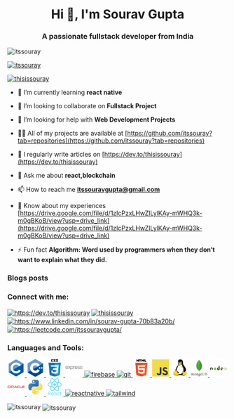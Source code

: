 <h1 align="center">Hi 👋, I'm Sourav Gupta</h1>
<h3 align="center">A passionate fullstack developer from India</h3>


<p align="left"> <img src="https://komarev.com/ghpvc/?username=itssouray&label=Profile%20views&color=0e75b6&style=flat" alt="itssouray" /> </p>

<p align="left"> <a href="https://github.com/ryo-ma/github-profile-trophy"><img src="https://github-profile-trophy.vercel.app/?username=itssouray" alt="itssouray" /></a> </p>

<p align="left"> <a href="https://twitter.com/thisissouray" target="blank"><img src="https://img.shields.io/twitter/follow/thisissouray?logo=twitter&style=for-the-badge" alt="thisissouray" /></a> </p>

- 🌱 I’m currently learning **react native**

- 👯 I’m looking to collaborate on **Fullstack Project**

- 🤝 I’m looking for help with **Web Development Projects**

- 👨‍💻 All of my projects are available at [https://github.com/itssouray?tab=repositories](https://github.com/itssouray?tab=repositories)

- 📝 I regularly write articles on [https://dev.to/thisissouray](https://dev.to/thisissouray)

- 💬 Ask me about **react,blockchain**

- 📫 How to reach me **itssouravgupta@gmail.com**

- 📄 Know about my experiences [https://drive.google.com/file/d/1zlcPzxLHwZlLylKAy-mWHQ3k-m0gBKoB/view?usp=drive_link](https://drive.google.com/file/d/1zlcPzxLHwZlLylKAy-mWHQ3k-m0gBKoB/view?usp=drive_link)

- ⚡ Fun fact **Algorithm: Word used by programmers when they don’t want to explain what they did.**

### Blogs posts
<!-- BLOG-POST-LIST:START -->
<!-- BLOG-POST-LIST:END -->

<h3 align="left">Connect with me:</h3>
<p align="left">
<a href="https://dev.to/thisissouray" target="blank"><img align="center" src="https://raw.githubusercontent.com/rahuldkjain/github-profile-readme-generator/master/src/images/icons/Social/devto.svg" alt="https://dev.to/thisissouray" height="30" width="40" /></a>
<a href="https://twitter.com/thisissouray" target="blank"><img align="center" src="https://raw.githubusercontent.com/rahuldkjain/github-profile-readme-generator/master/src/images/icons/Social/twitter.svg" alt="thisissouray" height="30" width="40" /></a>
<a href="https://www.linkedin.com/in/sourav-gupta-70b83a20b/" target="blank"><img align="center" src="https://raw.githubusercontent.com/rahuldkjain/github-profile-readme-generator/master/src/images/icons/Social/linked-in-alt.svg" alt="https://www.linkedin.com/in/sourav-gupta-70b83a20b/" height="30" width="40" /></a>
<a href="https://leetcode.com/itssouravgupta/" " target="blank"><img align="center" src="https://raw.githubusercontent.com/rahuldkjain/github-profile-readme-generator/master/src/images/icons/Social/leet-code.svg" alt="https://leetcode.com/itssouravgupta/" height="30" width="40" /></a>
</p>

<h3 align="left">Languages and Tools:</h3>
<p align="left"> <a href="https://www.cprogramming.com/" target="_blank" rel="noreferrer"> <img src="https://raw.githubusercontent.com/devicons/devicon/master/icons/c/c-original.svg" alt="c" width="40" height="40"/> </a> <a href="https://www.w3schools.com/cpp/" target="_blank" rel="noreferrer"> <img src="https://raw.githubusercontent.com/devicons/devicon/master/icons/cplusplus/cplusplus-original.svg" alt="cplusplus" width="40" height="40"/> </a> <a href="https://www.w3schools.com/css/" target="_blank" rel="noreferrer"> <img src="https://raw.githubusercontent.com/devicons/devicon/master/icons/css3/css3-original-wordmark.svg" alt="css3" width="40" height="40"/> </a> <a href="https://expressjs.com" target="_blank" rel="noreferrer"> <img src="https://raw.githubusercontent.com/devicons/devicon/master/icons/express/express-original-wordmark.svg" alt="express" width="40" height="40"/> </a> <a href="https://firebase.google.com/" target="_blank" rel="noreferrer"> <img src="https://www.vectorlogo.zone/logos/firebase/firebase-icon.svg" alt="firebase" width="40" height="40"/> </a> <a href="https://git-scm.com/" target="_blank" rel="noreferrer"> <img src="https://www.vectorlogo.zone/logos/git-scm/git-scm-icon.svg" alt="git" width="40" height="40"/> </a> <a href="https://www.w3.org/html/" target="_blank" rel="noreferrer"> <img src="https://raw.githubusercontent.com/devicons/devicon/master/icons/html5/html5-original-wordmark.svg" alt="html5" width="40" height="40"/> </a> <a href="https://developer.mozilla.org/en-US/docs/Web/JavaScript" target="_blank" rel="noreferrer"> <img src="https://raw.githubusercontent.com/devicons/devicon/master/icons/javascript/javascript-original.svg" alt="javascript" width="40" height="40"/> </a> <a href="https://www.linux.org/" target="_blank" rel="noreferrer"> <img src="https://raw.githubusercontent.com/devicons/devicon/master/icons/linux/linux-original.svg" alt="linux" width="40" height="40"/> </a> <a href="https://www.mongodb.com/" target="_blank" rel="noreferrer"> <img src="https://raw.githubusercontent.com/devicons/devicon/master/icons/mongodb/mongodb-original-wordmark.svg" alt="mongodb" width="40" height="40"/> </a> <a href="https://nodejs.org" target="_blank" rel="noreferrer"> <img src="https://raw.githubusercontent.com/devicons/devicon/master/icons/nodejs/nodejs-original-wordmark.svg" alt="nodejs" width="40" height="40"/> </a> <a href="https://www.oracle.com/" target="_blank" rel="noreferrer"> <img src="https://raw.githubusercontent.com/devicons/devicon/master/icons/oracle/oracle-original.svg" alt="oracle" width="40" height="40"/> <a href="https://www.python.org" target="_blank" rel="noreferrer"> <img src="https://raw.githubusercontent.com/devicons/devicon/master/icons/python/python-original.svg" alt="python" width="40" height="40"/> </a> <a href="https://reactjs.org/" target="_blank" rel="noreferrer"> <img src="https://raw.githubusercontent.com/devicons/devicon/master/icons/react/react-original-wordmark.svg" alt="react" width="40" height="40"/> </a> <a href="https://reactnative.dev/" target="_blank" rel="noreferrer"> <img src="https://reactnative.dev/img/header_logo.svg" alt="reactnative" width="40" height="40"/> </a> <a href="https://tailwindcss.com/" target="_blank" rel="noreferrer"> <img src="https://www.vectorlogo.zone/logos/tailwindcss/tailwindcss-icon.svg" alt="tailwind" width="40" height="40"/> </a> </p>

<p><img align="left" src="https://github-readme-stats.vercel.app/api/top-langs?username=itssouray&show_icons=true&locale=en&layout=compact" alt="itssouray" /></p>

<p>&nbsp;<img align="center" src="https://github-readme-stats.vercel.app/api?username=itssouray&show_icons=true&locale=en" alt="itssouray" /></p>
